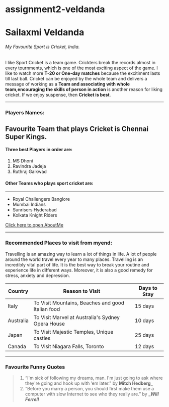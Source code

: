 # assignment2-veldanda

# Sailaxmi Veldanda

###### My Favourite Sport is Cricket, India.

I like Sport Cricket is a team game. Crickters break the records almost in every tournments, which is one of the most exciting aspect of the game. I like to watch more **T-20 or One-day matches** because the excitiment lasts till last ball. Cricket can be enjoyed by the whole team and delivers a message of working as a __Team and associating with whole team,encouraging the skills of person in action__ is another reason for liking cricket. If we enjoy suspense, then __Cricket is best__.

----

### Players Names:

Favourite Team that plays Cricket is Chennai Super Kings.
----

#### Three best Players in order are: 
1. MS Dhoni
2. Ravindra Jadeja
3. Ruthraj Gaikwad 

#### Other Teams who plays sport cricket are: 
-----
- Royal Challengers Banglore
- Mumbai Indians
- Sunrisers Hyderabad 
- Kolkata Knight Riders


[Click here to open AboutMe](https://github.com/Sailaxmiveldanda/assignment2-veldanda/blob/main/AboutMe.md)

----

### Recommended Places to visit from myend:

Travelling is an amazing way to learn a lot of things in life. A lot of people around the world travel every year to many places.  Travelling is an incredibly vital part of life. It is the best way to break your  routine and experience life in different ways. Moreover, it is also a good remedy for stress, anxiety and depression.

|**Country**   | **Reason to Visit**                                | **Days to Stay**|
|--------------|----------------------------------------------------|-------------------|
| Italy        | To Visit Mountains, Beaches and good Italian food  | 15 days           |
| Australia    | To Visit Marvel at Australia's Sydney Opera House  | 10 days           |
| Japan        | To Visit Majestic Temples, Unique castles          | 25 days           |
| Canada       | To Visit Niagara Falls, Toronto                    | 12 days           |

-----
### Favourite Funny Quotes

> 1. “I'm sick of following my dreams, man. I'm just going to ask where they're going and hook up with ’em later." by **Mitch Hedberg_**
> 2. “Before you marry a person, you should first make them use a computer with slow Internet to see who they really are.” by **__Will Ferrell_**